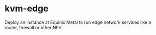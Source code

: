 # kvm-edge
Deploy an instance at Equinix Metal to run edge network services like a router, firewall or other NFV
